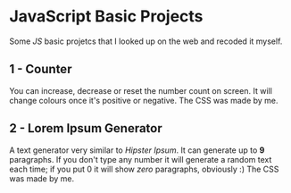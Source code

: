 # JavaScript Basic Projects

 Some *JS* basic projetcs that I looked up on the web and recoded it myself.
 
## 1 - Counter ##
You can increase, decrease or reset the number count on screen. It will change colours once it's positive or negative. The CSS was made by me.

## 2 - Lorem Ipsum Generator ##
A text generator very similar to *Hipster Ipsum*. It can generate up to **9** paragraphs. If you don't type any number it will generate a random text each time; if you put 0 it will show *zero* paragraphs, obviously :)
The CSS was made by me.
